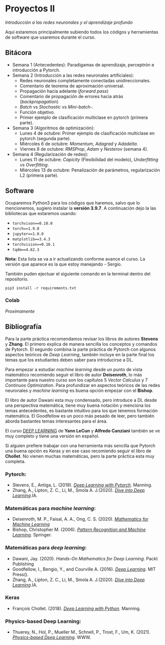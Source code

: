# Proyectos II
*Introducción a las redes neuronales y el aprendizaje profundo*

Aquí estaremos principalmente subiendo todos los códigos y herramientas de software que usaremos durante el curso.

## Bitácora

* Semana 1 (Antecedentes): Paradigamas de aprendizaje, perceptrón e introducción a Pytorch.
* Semana 2 (Introducción a las redes neuronales artificiales): 
  * Redes neuronales completamente conectadas unidireccionales.
  * Comentario de teorema de aproximación universal.
  * Propagación hacia adelante (*forward pass*)
  * Comentario de propagación de errores hacia atrás (*backpropagation*)
  * *Batch* vs *Stochastic* vs *Mini-batch*-.
  * Función objetivo.
  * Primer ejemplo de clasificación multiclase en pytorch (primera parte).
* Semana 3 (Algoritmos de optimización):
  * Lunes 4 de octubre: Primer ejemplo de clasificación multiclase en pytorch (segunda parte).
  * Miércoles 6 de octubre: *Momentum*, *Adagrad* y *Adadelta*.
  * Viernes 8 de octubre: *RMSProp*, *Adam* y *Nesterov* (semana 4).
* Semana 4 (Regularización de redes):
  * Lunes 11 de octubre: *Capicity* (Flexibilidad del modelo), *Underfitting vs Overfitting*.
  * Miércoles 13 de octubre: Penalización de parámetros, regularización L2 (primera parte).

## Software
Ocuparemos Python3 para los códigos que haremos, salvo que lo mencionemos, sugiero instalar la **versión 3.9.7**. A continuación dejo la las bibliotecas que estaremos usando:

* ``torchvison==0.10.0``
* ``torch==1.9.0``
* ``jupyter==1.0.0``
* ``matplotlib==3.4.3``
* ``torchvision==0.10.1``
* ``tqdm==4.62.3``

**Nota:** Esta lista se va a ir actualizando conforme avance el curso. La versión que aparece es la que estoy manejando - Sergio.

También puden ejectuar el siguiente comando en la terminal dentro del repositorio.

``pip3 install -r requirements.txt``

### Colab 
*Proximamente*

## Bibliografía

Para la parte práctica recomendamos revisar los libros de autores **Stevens** y **Zhang**. El primero explica de manera sencilla los conceptos y comandos de Pytorch. El segundo combina la parte práctica de Pytorch con algunos aspectos teóricos de *Deep Learning*, también incluye en la parte final los temas que los estudiantes deben saber para introducirse a DL. 

Para empezar a estudiar *machine learning* desde un punto de vista matemático recomiendo seguir el libro de autor **Deisenroth**, lo más importante para nuestro curso son los capítulos 5 *Vector Calculus* y 7 *Continuos Optimization*. Para profundizar en aspectos teóricos de las redes neuronales y *machine learning* es buena opción empezar con el **Bishop**.

El libro de autor Dawani esta muy condensado, pero introduce a DL desde una perspectiva matemática, tiene muy buena notación y menciona los temas antecedentes, es bastante intuitivo para los que tenemos formación matemática. El Goodfellow es un poco más pesado de leer, pero también aborda bastantes temas interesantes para el área.

El curso [DEEP LEARNING](https://atcold.github.io/pytorch-Deep-Learning/) de **Yann LeCun** y **Alfredo Canziani** también se ve muy completo y tiene una versión en español.

Si alguien prefiere trabajar con una herramienta más sencilla que Pytorch una buena opción es Keras y en ese caso recomiendo seguir el libro de **Chollet**. No vienen muchas matemáticas, pero la parte práctica esta muy completa.

### Pytorch:
* Stevens, E., Antiga, L. (2019). [*Deep Learning with Pytorch*](https://pytorch.org/assets/deep-learning/Deep-Learning-with-PyTorch.pdf). Manning.
* Zhang, A., Lipton, Z. C., Li, M., Smola A. J.(2020). [*Dive into Deep Learning*](https://d2l.ai).IA.

### Matemáticas para *machine learning*:
* Deisenroth, M. P., Faisal, A. A., Ong, C. S. (2020). [*Mathematics for Machine Learning*](https://mml-book.github.io/book/mml-book.pdf)
* Bishop, Christopher M. (2006). [*Pattern Recognition and Machine Learning*](http://users.isr.ist.utl.pt/~wurmd/Livros/school/Bishop%20-%20Pattern%20Recognition%20And%20Machine%20Learning%20-%20Springer%20%202006.pdf). Springer.

### Matemáticas para *deep learning*:
* Dawani, Jay. (2020). *Hands-On Mathematics for Deep Learning*. Packt Publishing
* Goodfellow, I., Bengio, Y., and Courville A. (2016). [*Deep Learning*](https://www.deeplearningbook.org). MIT Press().
* Zhang, A., Lipton, Z. C., Li, M., Smola A. J.(2020). [*Dive into Deep Learning*](https://d2l.ai).IA.

### Keras
* François Chollet. (2018). [*Deep Learning with Python*](https://tanthiamhuat.files.wordpress.com/2018/03/deeplearningwithpython.pdf). Manning.

### Physics-based Deep Learning:
* Thuerey, N., Hol, P., Mueller M., Schnell, P., Trost, F., Um, K. (2021). [*Physics-based Deep Learning*](https://physicsbaseddeeplearning.org). WWW.


